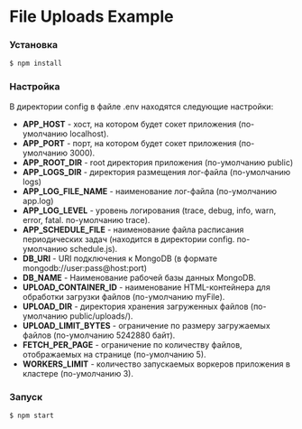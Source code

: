 # File Uploads Example
### Установка
```sh
$ npm install
```
### Настройка
В директории config в файле .env находятся следующие настройки:
* **APP_HOST** - хост, на котором будет сокет приложения (по-умолчанию localhost).
* **APP_PORT** - порт, на котором будет сокет приложения (по-умолчанию 3000).
* **APP_ROOT_DIR** - root директория приложения (по-умолчанию public)
* **APP_LOGS_DIR** - директория размещения лог-файла (по-умолчанию logs)
* **APP_LOG_FILE_NAME** - наименование лог-файла (по-умолчанию app.log)
* **APP_LOG_LEVEL** - уровень логирования (trace, debug, info, warn, error, fatal. по-умолчанию trace).
* **APP_SCHEDULE_FILE** - наименование файла расписания периодических задач (находится в директории config. по-умолчанию schedule.js).
* **DB_URI** - URI подключения к MongoDB (в формате mongodb://user:pass@host:port)
* **DB_NAME** - Наименование рабочей базы данных MongoDB.
* **UPLOAD_CONTAINER_ID** - наименование HTML-контейнера для обработки загрузки файлов (по-умолчанию myFile).
* **UPLOAD_DIR** - директория хранения загруженных файлов (по-умолчанию public/uploads/).
* **UPLOAD_LIMIT_BYTES** - ограничение по размеру загружаемых файлов (по-умолчанию 5242880 байт).
* **FETCH_PER_PAGE** - ограничение по количеству файлов, отображаемых на странице (по-умолчанию 5).
* **WORKERS_LIMIT** - количество запускаемых воркеров приложения в кластере (по-умолчанию 3).

### Запуск
```sh
$ npm start
```
